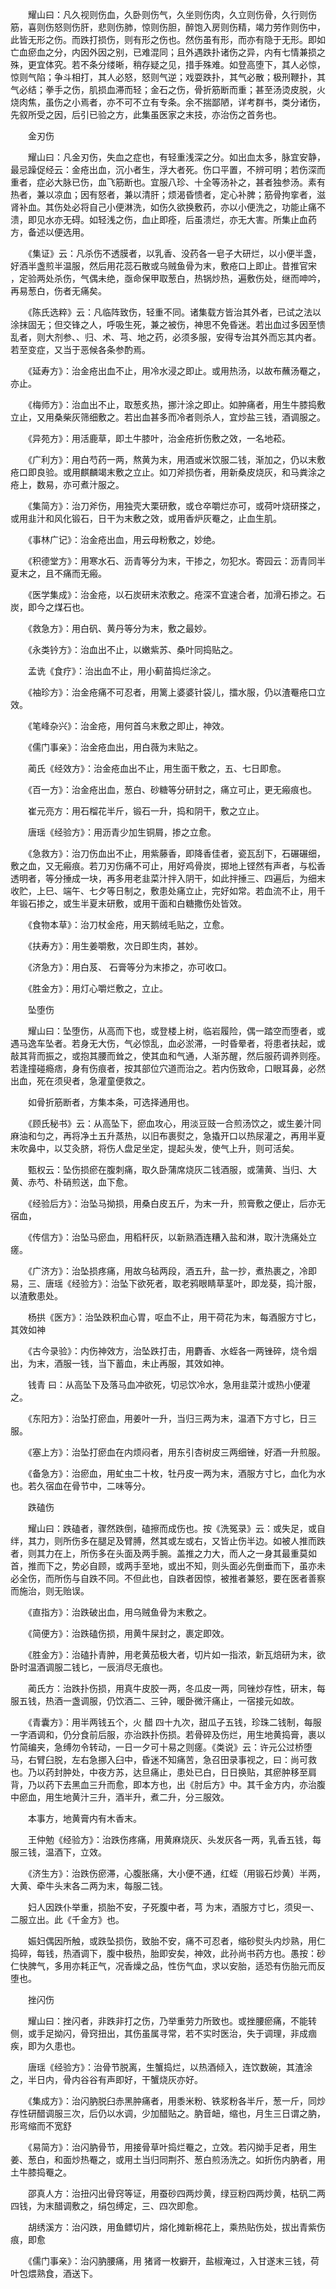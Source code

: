 <!-- { "loadSidebar": true } -->
　　耀山曰：凡久视则伤血，久卧则伤气，久坐则伤肉，久立则伤骨，久行则伤筋，喜则伤怒则伤肝，悲则伤肺，惊则伤胆，醉饱入房则伤精，竭力劳作则伤中，此皆无形之伤。而跌打损伤，则有形之伤也。然伤虽有形，而亦有隐于无形。即如亡血瘀血之分，内因外因之别，已难混同；且外遇跌扑诸伤之异，内有七情兼损之殊，更宜体究。若不条分缕晰，稍存疑之见，措手殊难。如登高堕下，其人必惊，惊则气陷；争斗相打，其人必怒，怒则气逆；戏耍跌扑，其气必散；极刑鞭扑，其气必结；拳手之伤，肌损血滞而轻；金石之伤，骨折筋断而重；甚至汤烫皮脱，火烧肉焦，虽伤之小焉者，亦不可不立有专条。余不揣鄙陋，详考群书，类分诸伤，先叙所受之因，后引已验之方，此集虽医家之末技，亦治伤之首务也。

　　金刃伤

　　耀山曰：凡金刃伤，失血之症也，有轻重浅深之分。如出血太多，脉宜安静，最忌躁促经云：金疮出血，沉小者生，浮大者死。伤口平置，不辨可明；若伤深而重者，症必大脉已伤，血飞筋断也。宜服八珍、十全等汤补之，甚者独参汤。素有热者，兼以凉血；因有怒者，兼以清肝；烦渴昏愦者，定心补脾；筋骨拘挛者，滋肾补血。其伤处必将自己小便淋洗，如伤久欲换敷药，亦以小便洗之，功能止痛不溃，即见水亦无碍。如轻浅之伤，血止即痊，后虽溃烂，亦无大害。所集止血药方，备述以便选用。

　　《集证》云：凡杀伤不透膜者，以乳香、没药各一皂子大研烂，以小便半盏，好酒半盏煎半温服，然后用花蕊石散或乌贼鱼骨为末，敷疮口上即止。昔推官宋 ，定验两处杀伤，气偶未绝，亟命保甲取葱白，热锅炒热，遍敷伤处，继而呻吟，再易葱白，伤者无痛矣。

　　《陈氏选粹》云：凡临阵致伤，轻重不同。诸集载方皆治其外者，已试之法以涂抹固无；但交锋之人，呼吸生死，兼之被伤，神思不免昏迷。若出血过多因至愦乱者，则大剂参、、归、术、芎、地之药，必须多服，安得专治其外而忘其内者。若至变症，又当于恶候各条参酌焉。

　　《延寿方》：治金疮出血不止，用冷水浸之即止。或用热汤，以故布蘸汤罨之，亦止。

　　《梅师方》：治血出不止，取葱炙热，挪汁涂之即止。如肿痛者，用生牛膝捣敷立止，又用桑柴灰筛细敷之。若出血甚多而冷者则杀人，宜炒盐三钱，酒调服之。

　　《异苑方》：用活鹿草，即土牛膝叶，治金疮折伤敷之效，一名地菘。

　　《广利方》：用白芍药一两，熬黄为末，用酒或米饮服二钱，渐加之，仍以末敷疮口即良验。或用麒麟竭末敷之立止。如刀斧损伤者，用新桑皮烧灰，和马粪涂之疮上，数易，亦可煮汁服之。

　　《集简方》：治刀斧伤，用独壳大栗研敷，或仓卒嚼烂亦可，或荷叶烧研搽之，或用韭汁和风化锻石，日干为末敷之效，或用香炉灰罨之，止血生肌。

　　《事林广记》：治金疮出血，用云母粉敷之，妙绝。

　　《积德堂方》：用寒水石、沥青等分为末，干掺之，勿犯水。寄园云：沥青同半夏末之，且不痛而无瘢。

　　《医学集成》：治金疮，以石炭研末浓敷之。疮深不宜速合者，加滑石掺之。石炭，即今之煤石也。

　　《救急方》：用白矾、黄丹等分为末，敷之最妙。

　　《永类钤方》：治血出不止，以嫩紫苏、桑叶同捣贴之。

　　孟诜《食疗》：治出血不止，用小蓟苗捣烂涂之。

　　《袖珍方》：治金疮痛不可忍者，用篱上婆婆针袋儿，擂水服，仍以渣罨疮口立效。

　　《笔峰杂兴》：治金疮，用何首乌末敷之即止，神效。

　　《儒门事亲》：治金疮血出，用白薇为末贴之。

　　蔺氏《经效方》：治金疮血出不止，用生面干敷之，五、七日即愈。

　　《百一方》：治金疮出血，葱白、砂糖等分研封之，痛立可止，更无瘢痕也。

　　崔元亮方：用石榴花半斤，锻石一升，捣和阴干，敷之立止。

　　唐瑶《经验方》：用沥青少加生铜屑，掺之立愈。

　　《急救方》：治刀伤血出不止，用紫藤香，即降香佳者，瓷瓦刮下，石碾碾细，敷之血，又无瘢痕。若刀刃伤痛不可止，用好鸡骨炭，掷地上铿然有声者，与松香透明者，等分捶成一块，再多用老韭菜汁拌入阴干，如此拌捶三、四遍后，为细末收贮，上巳、端午、七夕等日制之，敷患处痛立止，完好如常。若血流不止，用千年锻石掺之，或生半夏末研敷，或用干面和白糖撒伤处皆效。

　　《食物本草》：治刀杖金疮，用天鹅绒毛贴之，立愈。

　　《扶寿方》：用生姜嚼敷，次日即生肉，甚妙。

　　《济急方》：用白芨、 石膏等分为末掺之，亦可收口。

　　《胜金方》：用灯心嚼烂敷之，立止。

　　坠堕伤

　　耀山曰：坠堕伤，从高而下也，或登楼上树，临岩履险，偶一踏空而堕者，或遇马逸车坠者。若身无大伤，气必惊乱，血必淤滞，一时昏晕者，将患者扶起，或敲其背而振之，或抱其腰而耸之，使其血和气通，人渐苏醒，然后服药调养则痊。若逢撞碰瘾痞，身有伤痕者，按其部位穴道而治之。若内伤致命，口眼耳鼻，必然出血，死在须臾者，急灌童便救之。

　　如骨折筋断者，方集本条，可选择通用也。

　　《顾氏秘书》云：从高坠下，瘀血攻心，用淡豆豉一合煎汤饮之，或生姜汁同麻油和匀之，再将净土五升蒸热，以旧布裹熨之，急撬开口以热尿灌之，再用半夏末吹鼻中，以艾灸脐，将伤人盘足坐定，提起头发，使气上升，则可活矣。

　　甄权云：坠伤损瘀在腹刺痛，取久卧蒲席烧灰二钱酒服，或蒲黄、当归、大黄、赤芍、朴硝煎送，血下愈。

　　《经验后方》：治坠马拗损，用桑白皮五斤，为末一升，煎膏敷之便止，后亦无宿血，

　　《传信方》：治坠马瘀血，用稻秆灰，以新熟酒连糟入盐和淋，取汁洗痛处立瘥。

　　《广济方》：治坠损疼痛，用故乌毡两段，酒五升，盐一抄，煮热裹之，冷即易，三、唐瑶《经验方》：治坠下欲死者，取老鸦眼睛草茎叶，即龙葵，捣汁服，以渣敷患处。

　　杨拱《医方》：治坠跌积血心胃，呕血不止，用干荷花为末，每酒服方寸匕，其效如神

　　《古今录验》：内伤神效方，治坠跌打击，用麝香、水蛭各一两锉碎，烧令烟出，为末，酒服一钱，当下蓄血，未止再服，其效如神。

　　钱青 曰：从高坠下及落马血冲欲死，切忌饮冷水，急用韭菜汁或热小便灌之。

　　《东阳方》：治坠打瘀血，用姜叶一升，当归三两为末，温酒下方寸匕，日三服。

　　《塞上方》：治坠打瘀血在内烦闷者，用东引杏树皮三两细锉，好酒一升煎服。

　　《备急方》：治瘀血，用虻虫二十枚，牡丹皮一两为末，酒服方寸匕，血化为水也。若久宿血在骨节中，二味等分。

　　跌磕伤

　　耀山曰：跌磕者，骤然跌倒，磕擦而成伤也。按《洗冤录》云：或失足，或自绊，其力，则所伤多在腿足及臂膊，然其或左或右，又皆止伤半边。如被人推而跌者，则其力在上，所伤多在头面及两手腕。盖推之力大，而人之一身其最重莫如首，推而下之，势必自顾，或两手至地，或出不知，则头面必先倒垂而下，虽亦未必全伤，而所伤与自跌不同。不但此也，自跌者因惊，被推者兼怒，要在医者善察而施治，则无贻误。

　　《直指方》：治跌破出血，用乌贼鱼骨为末敷之。

　　《简便方》：治跌磕伤损，用黄牛屎封之，裹定即效。

　　《胜金方》：治磕扑青肿，用老黄茄极大者，切片如一指浓，新瓦焙研为末，欲卧时温酒调服二钱匕，一辰消尽无痕也。

　　蔺氏方：治跌扑伤损，用真牛皮胶一两，冬瓜皮一两，同锉炒存性，研末，每服五钱，热酒一盏调服，仍饮酒二、三钟，暖卧微汗痛止，一宿接元如故。

　　《青囊方》：用半两钱五个，火 醋 四十九次，甜瓜子五钱，珍珠二钱制，每服一字酒调和，仍分食前后服，亦治跌扑伤损。若骨碎及伤烂，用生地黄捣膏，裹以竹简编夹，急缚勿令转动，一日一夕可十易之则瘥。《类说》云：许元公过桥堕马，右臂臼脱，左右急挪入臼中，昏迷不知痛苦，急召田录事视之，曰：尚可救也。乃以药封肿处，中夜方苏，达旦痛止，患处已白，日日换贴，其瘀肿移至肩背，乃以药下去黑血三升而愈，即本方也，出《肘后方》中。其千金方内，亦治腹中瘀血，用生地黄汁三升，酒半升，煮二升，分三服效。

　　本事方，地黄膏内有木香末。

　　王仲勉《经验方》：治跌伤疼痛，用黄麻烧灰、头发灰各一两，乳香五钱，每服三钱，温酒下，立效。

　　《济生方》：治跌伤瘀滞，心腹胀痛，大小便不通，红蛭（用锻石炒黄）半两，大黄、牵牛头末各二两为末，每服二钱。

　　妇人因跌仆举重，损胎不安，子死腹中者，芎 为末，酒服方寸匕，须臾一、二服立出。此《千金方》也。

　　娠妇偶因所触，或跌坠损伤，致胎不安，痛不可忍者，缩砂熨头内炒熟，用仁捣碎，每钱，热酒调下，腹中极热，胎即安矣，神效，此孙尚书药方也。愚按：砂仁快脾气，多用亦耗正气，况香燥之品，性伤气血，求以安胎，适恐有伤胎元而反堕也。

　　挫闪伤

　　耀山曰：挫闪者，非跌非打之伤，乃举重劳力所致也。或挫腰瘀痛，不能转侧，或手足拗闪，骨窍扭出，其伤虽属寻常，若不实时医治，失于调理，非成痼疾，即为久患也。

　　唐瑶《经验方》：治骨节脱离，生蟹捣烂，以热酒倾入，连饮数碗，其渣涂之，半日内，骨内谷谷有声即好，干蟹烧灰亦好。

　　《集成方》：治闪肭脱臼赤黑肿痛者，用黍米粉、铁浆粉各半斤，葱一斤，同炒存性研醋调服三次，后仍以水调，少加醋贴之。肭音衄，缩也，月生三日谓之肭，形弯缩而不宽舒

　　《易简方》：治闪肭骨节，用接骨草叶捣烂罨之，立效。若闪拗手足者，用生姜、葱白，和面炒热罨之，或用土当归同荆芥、葱白煎汤洗之。如折伤内肭者，用土牛膝捣罨之。

　　邵真人方：治扭闪出骨窍等证，用蚕砂四两炒黄，绿豆粉四两炒黄，枯矾二两四钱，为末醋调敷之，绢包缚定，三、四次即愈。

　　胡绣溪方：治闪跌，用鱼鳔切片，熔化摊新棉花上，乘热贴伤处，拔出青紫伤痕，即愈

　　《儒门事亲》：治闪肭腰痛，用 猪肾一枚擗开，盐椒淹过，入甘遂末三钱，荷叶包煨熟食，酒送下。

